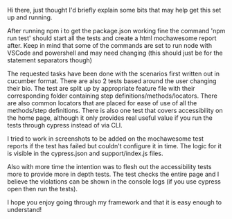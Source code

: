 Hi there, just thought I'd briefly explain some bits that may help get this set up and running. 

After running npm i to get the package.json working fine the command 'npm run test' should start all the tests and create a html mochawesome
report after. Keep in mind that some of the commands are set to run node with VSCode and powershell and may need changing (this should just be for the statement separators though)

The requested tasks have been done with the scenarios first written out in cucumber format. There are also 2 tests based around the user changing their bio.
The test are split up by appropriate feature file with their corresponding folder containing step definitions/methods/locators.
There are also common locators that are placed for ease of use of all the methods/step definitions. 
There is also one test that covers accessibility on the home page, although it only provides real useful value if you run the tests through cypress instead of via CLI.

I tried to work in screenshots to be added on the mochawesome test reports if the test has failed but couldn't configure it in time.
The logic for it is visible in the cypress.json and support/index.js files.

Also with more time the intention was to flesh out the accessibility tests more to provide more in depth tests. 
The test checks the entire page and I believe the violations can be shown in the console logs (if you use cypress open then run the tests).

I hope you enjoy going through my framework and that it is easy enough to understand!
